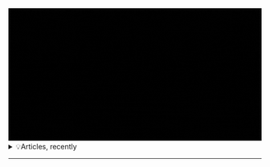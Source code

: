 
<img src="3DTOUCH.gif"  >

<details>
<summary> 💡Articles, recently

</summary>

- [Microsoft Ignite Event: Free Exam Voucher](https://blog.yahya-abulhaj.dev/microsoft-ignite-event-free-exam-voucher)

- [Microsoft Certified: Azure Solutions Architect Expert | Resources
](https://blog.yahya-abulhaj.dev/microsoft-certified-azure-solutions-architect-expert-resources)

- [Microsoft Certified: DevOps Engineer Expert | Resources
](https://blog.yahya-abulhaj.dev/microsoft-certified-devops-engineer-expert-resources)

- [Microsoft Certified: Security Operations Analyst Associate | Resources
](https://blog.yahya-abulhaj.dev/microsoft-certified-security-operations-analyst-associate-study-guide)

- [Microsoft Certified: Azure Security Engineer Associate | Resources](https://blog.yahya-abulhaj.dev/microsoft-certified-azure-security-engineer-associate-or-study-guide)

- [Microsoft Certified: Azure Network Engineer Associate | Resources](https://blog.yahya-abulhaj.dev/microsoft-certified-azure-network-engineer-associate-study-guide)

- [AWS Certified: Cloud Practitioner Certification](https://blog.yahya-abulhaj.dev/aws-certified-cloud-practitioner-certification)


> ❝In real open source, you have the right to control your own destiny.❞ -Linus Torvalds

</details>



---
